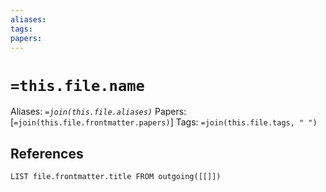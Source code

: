 ```yaml
---
aliases: 
tags: 
papers:
---
```

# `=this.file.name`
Aliases: _`=join(this.file.aliases)`_
Papers: [`=join(this.file.frontmatter.papers)`]
Tags: `=join(this.file.tags, " ")`

## References

```dataview
LIST file.frontmatter.title FROM outgoing([[]])
```

















